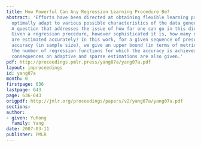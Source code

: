 ```yaml
---
title: How Powerful Can Any Regression Learning Procedure Be?
abstract: 'Efforts have been directed at obtaining flexible learning procedures that
  optimally adapt to various possible characteristics of the data generating mechanism.
  A question that addresses the issue of how far one can go in this direction is:
  Given a regression procedure, however sophisticated it is, how many regression functions
  are estimated accurately? In this work, for a given sequence of prescribed estimation
  accuracy (in sample size), we give an upper bound (in terms of metric entropy) on
  the number of regression functions for which the accuracy is achieved. Interesting
  consequences on adaptive and sparse estimations are also given.'
pdf: http://proceedings.pmlr.press/yang07a/yang07a.pdf
layout: inproceedings
id: yang07a
month: 0
firstpage: 636
lastpage: 643
page: 636-643
origpdf: http://jmlr.org/proceedings/papers/v2/yang07a/yang07a.pdf
sections: 
author:
- given: Yuhong
  family: Yang
date: 2007-03-11
publisher: PMLR
---
```

